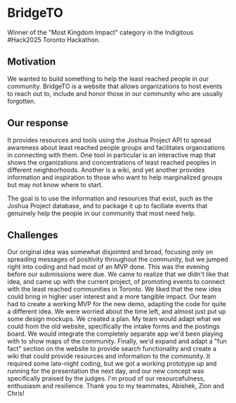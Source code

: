 # BridgeTO

Winner of the "Most Kingdom Impact" category in the Indigitous #Hack2025 Toronto Hackathon.

## Motivation

We wanted to build something to help the least reached people in our community. BridgeTO is a website that allows organizations to host events to reach out to, include and honor those in our community who are usually forgotten. 

## Our response

It provides resources and tools using the Joshua Project API to spread awareness about least reached people groups and facilitates organizations in connecting with them.
One tool in particular is an interactive map that shows the organizations and concentrations of least reached peoples in different neighborhoods.
Another is a wiki, and yet another provides information and inspiration to those who want to help marginalized groups but may not know where to start.

The goal is to use the information and resources that exist, such as the Joshua Project database, and to package it up to faciliate events that genuinely help the people in our community that most need help.

## Challenges

Our original idea was somewhat disjointed and broad, focusing only on spreading messages of positivity throughout the community, but we jumped right into coding and had most of an MVP done. This was the evening before our submissions were due. We came to realize that we didn't like that idea, and came up with the current project, of promoting events to connect with the least reached communities in Toronto. We liked that the new idea could bring in higher user interest and a more tangible impact. Our team had to create a working MVP for the new demo, adapting the code for quite a different idea. We were worried about the time left, and almost just put up some design mockups. We created a plan. My team would adapt what we could from the old website, specifically the intake forms and the postings board. We would integrate the completely separate app we'd been playing with to show maps of the community. Finally, we'd expand and adapt a "fun fact" section on the website to provide search functionality and create a wiki that could provide resources and information to the community. It required some late-night coding, but we got a working prototype up and running for the presentation the next day, and our new concept was specifically praised by the judges. I'm proud of our resourcefulness, enthusiasm and resilience. Thank you to my teammates, Abishek, Zion and Chris!






